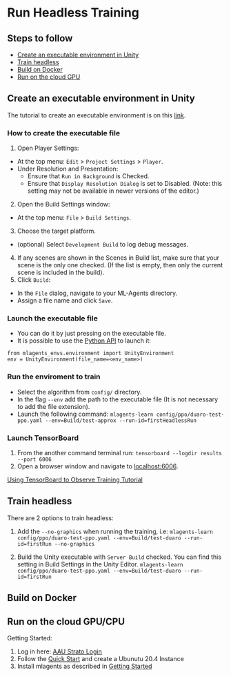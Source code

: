 # Run Headless Training
## Steps to follow
- [Create an executable environment in Unity](#Create-an-executable-environment-in-Unity)
- [Train headless](#Train-headless)
- [Build on Docker](#Build-onDocker)
- [Run on the cloud GPU](#Run-on-the-cloud-GPU)

## Create an executable environment in Unity
The tutorial to create an executable environment is on this [link](https://github.com/Unity-Technologies/ml-agents/blob/main/docs/Learning-Environment-Executable.md).

### How to create the executable file
1. Open Player Settings:
- At the top menu: `Edit` > `Project Settings` > `Player`.
- Under Resolution and Presentation:
    - Ensure that `Run in Background` is Checked.
    - Ensure that `Display Resolution Dialog` is set to Disabled. (Note: this setting may not be available in newer versions of the editor.)
2. Open the Build Settings window:
- At the top menu: `File` > `Build Settings`.
3. Choose the target platform.
- (optional) Select `Development Build` to log debug messages.
4. If any scenes are shown in the Scenes in Build list, make sure that your scene is the only one checked. (If the list is empty, then only the current scene is included in the build).
5. Click `Build`:
- In the `File` dialog, navigate to your ML-Agents directory.
- Assign a file name and click `Save`.

### Launch the executable file
- You can do it by just pressing on the executable file.
- It is possible to use the [Python API](https://github.com/Unity-Technologies/ml-agents/blob/main/docs/Python-API.md) to launch it:
```
from mlagents_envs.environment import UnityEnvironment
env = UnityEnvironment(file_name=<env_name>)
```
### Run the enviroment to train
- Select the algorithm from `config/` directory.
- In the flag `--env` add the path to the executable file (It is not necessary to add the file extension).
- Launch the following command:
`mlagents-learn config/ppo/duaro-test-ppo.yaml --env=Build/test-approx --run-id=firstHeadlessRun`

### Launch TensorBoard
1. From the another command terminal run: `tensorboard --logdir results --port 6006`
2. Open a browser window and navigate to [localhost:6006](localhost:6006).

[Using TensorBoard to Observe Training Tutorial](https://github.com/Unity-Technologies/ml-agents/blob/main/docs/Using-Tensorboard.md)

## Train headless
There are 2 options to train headless:
1. Add the `--no-graphics` when running the training, i.e:
`mlagents-learn config/ppo/duaro-test-ppo.yaml --env=Build/test-duaro --run-id=firstRun --no-graphics`

2. Build the Unity executable with `Server Build` checked. You can find this setting in Build Settings in the Unity Editor.
`mlagents-learn config/ppo/duaro-test-ppo.yaml --env=Build/test-duaro --run-id=firstRun `

## Build on Docker
## Run on the cloud GPU/CPU
Getting Started: 
1. Log in here: [AAU Strato Login](https://strato-new.claaudia.aau.dk)
2. Follow the [Quick Start](https://www.strato-docs.claaudia.aau.dk/guides/quick-start/) and create a Ubunutu 20.4 Instance
3. Install mlagents as described in [Getting Started](../docs/GettingStarted/GettingStarted.md)
